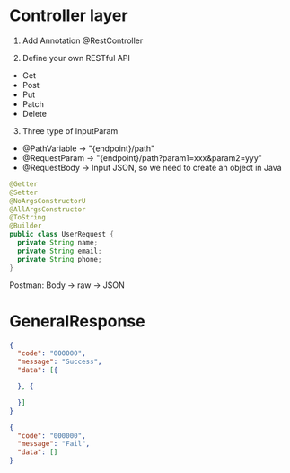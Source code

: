 # Controller layer

1. Add Annotation @RestController

2. Define your own RESTful API
  - Get
  - Post
  - Put
  - Patch
  - Delete

3. Three type of InputParam
  - @PathVariable -> "{endpoint}/path"
  - @RequestParam -> "{endpoint}/path?param1=xxx&param2=yyy"
  - @RequestBody  -> Input JSON, so we need to create an object in Java

```java
@Getter
@Setter
@NoArgsConstructorU
@AllArgsConstructor
@ToString
@Builder
public class UserRequest {
  private String name;
  private String email;
  private String phone;
}
```

  Postman: Body -> raw -> JSON

# GeneralResponse
```json
{
  "code": "000000",
  "message": "Success",
  "data": [{

  }, {

  }]
}

{
  "code": "000000",
  "message": "Fail",
  "data": []
}
```